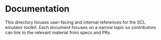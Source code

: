 # Documentation

This directory houses user-facing and internal references for the SCL emulator toolkit. Each document focuses on a narrow topic so contributors can link to the relevant material from specs and PRs.
